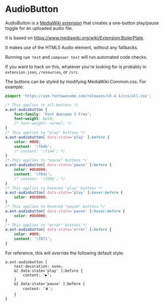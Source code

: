# AudioButton

AudioButton is a [MediaWiki extension](https://www.mediawiki.org/wiki/Manual:Extensions) that creates a one-button play/pause toggle for an uploaded audio file.

It is based on https://www.mediawiki.org/wiki/Extension:BoilerPlate.

It makes use of the HTML5 Audio element, without any fallbacks.

Running `npm test` and `composer test` will run automated code checks.

If you want to hack on this, whatever you're looking for is probably in `extension.json`, `/resources`, or `/src`.

The buttons can be styled by modifying MediaWiki:Common.css. For example:
```css
@import 'https://use.fontawesome.com/releases/v5.4.1/css/all.css';

/* This applies to all buttons */
a.ext-audiobutton {
    font-family: 'Font Awesome 5 Free';
    font-weight: bold;
    /* font-weight: normal; */
}
/* This applies to "play" buttons */
a.ext-audiobutton[ data-state='play' ]:before {
    color: #000;
    content: '\f04b';
    /* content: '\f144'; */
}
/* This applies to "pause" buttons */
a.ext-audiobutton[ data-state='pause' ]:before {
    color: #8b0000;
    content: '\f04c';
    /* content: '\f28b'; */
}
/* This applies to hovered "play" buttons */
a.ext-audiobutton[ data-state='play' ]:hover:before {
    color: #8b0000;
}
/* This applies to hovered "pause" buttons */
a.ext-audiobutton[ data-state='pause' ]:hover:before {
    color: #8b0000;
}
/* This applies to "error" buttons */
a.ext-audiobutton[ data-state='error' ]:before {
    color: #000;
    content: '\f071';
}
```

For reference, this will override the following default style:
```less
a.ext-audiobutton {
	text-decoration: none;
	&[ data-state='play' ]:before {
		content: '▶️';
	}
	&[ data-state='pause' ]:before {
		content: '⏸️';
	}
}
```
